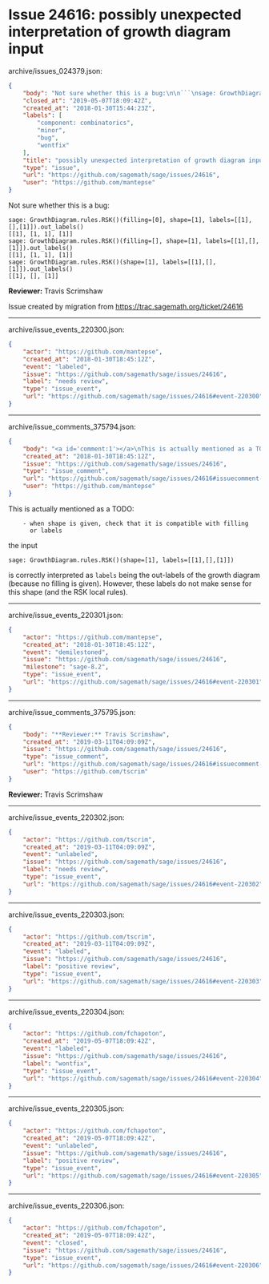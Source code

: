 # Issue 24616: possibly unexpected interpretation of growth diagram input

archive/issues_024379.json:
```json
{
    "body": "Not sure whether this is a bug:\n\n```\nsage: GrowthDiagram.rules.RSK()(filling=[0], shape=[1], labels=[[1],[],[1]]).out_labels()\n[[1], [1, 1], [1]]\nsage: GrowthDiagram.rules.RSK()(filling=[], shape=[1], labels=[[1],[],[1]]).out_labels()\n[[1], [1, 1], [1]]\nsage: GrowthDiagram.rules.RSK()(shape=[1], labels=[[1],[],[1]]).out_labels()\n[[1], [], [1]]\n```\n\n**Reviewer:** Travis Scrimshaw\n\nIssue created by migration from https://trac.sagemath.org/ticket/24616\n\n",
    "closed_at": "2019-05-07T18:09:42Z",
    "created_at": "2018-01-30T15:44:23Z",
    "labels": [
        "component: combinatorics",
        "minor",
        "bug",
        "wontfix"
    ],
    "title": "possibly unexpected interpretation of growth diagram input",
    "type": "issue",
    "url": "https://github.com/sagemath/sage/issues/24616",
    "user": "https://github.com/mantepse"
}
```
Not sure whether this is a bug:

```
sage: GrowthDiagram.rules.RSK()(filling=[0], shape=[1], labels=[[1],[],[1]]).out_labels()
[[1], [1, 1], [1]]
sage: GrowthDiagram.rules.RSK()(filling=[], shape=[1], labels=[[1],[],[1]]).out_labels()
[[1], [1, 1], [1]]
sage: GrowthDiagram.rules.RSK()(shape=[1], labels=[[1],[],[1]]).out_labels()
[[1], [], [1]]
```

**Reviewer:** Travis Scrimshaw

Issue created by migration from https://trac.sagemath.org/ticket/24616





---

archive/issue_events_220300.json:
```json
{
    "actor": "https://github.com/mantepse",
    "created_at": "2018-01-30T18:45:12Z",
    "event": "labeled",
    "issue": "https://github.com/sagemath/sage/issues/24616",
    "label": "needs review",
    "type": "issue_event",
    "url": "https://github.com/sagemath/sage/issues/24616#event-220300"
}
```



---

archive/issue_comments_375794.json:
```json
{
    "body": "<a id='comment:1'></a>\nThis is actually mentioned as a TODO:\n\n```\n    - when shape is given, check that it is compatible with filling\n      or labels\n```\n\nthe input\n\n```\nsage: GrowthDiagram.rules.RSK()(shape=[1], labels=[[1],[],[1]])\n```\nis correctly interpreted as `labels` being the out-labels of the growth diagram (because no filling is given).  However, these labels do not make sense for this shape (and the RSK local rules).",
    "created_at": "2018-01-30T18:45:12Z",
    "issue": "https://github.com/sagemath/sage/issues/24616",
    "type": "issue_comment",
    "url": "https://github.com/sagemath/sage/issues/24616#issuecomment-375794",
    "user": "https://github.com/mantepse"
}
```

<a id='comment:1'></a>
This is actually mentioned as a TODO:

```
    - when shape is given, check that it is compatible with filling
      or labels
```

the input

```
sage: GrowthDiagram.rules.RSK()(shape=[1], labels=[[1],[],[1]])
```
is correctly interpreted as `labels` being the out-labels of the growth diagram (because no filling is given).  However, these labels do not make sense for this shape (and the RSK local rules).



---

archive/issue_events_220301.json:
```json
{
    "actor": "https://github.com/mantepse",
    "created_at": "2018-01-30T18:45:12Z",
    "event": "demilestoned",
    "issue": "https://github.com/sagemath/sage/issues/24616",
    "milestone": "sage-8.2",
    "type": "issue_event",
    "url": "https://github.com/sagemath/sage/issues/24616#event-220301"
}
```



---

archive/issue_comments_375795.json:
```json
{
    "body": "**Reviewer:** Travis Scrimshaw",
    "created_at": "2019-03-11T04:09:09Z",
    "issue": "https://github.com/sagemath/sage/issues/24616",
    "type": "issue_comment",
    "url": "https://github.com/sagemath/sage/issues/24616#issuecomment-375795",
    "user": "https://github.com/tscrim"
}
```

**Reviewer:** Travis Scrimshaw



---

archive/issue_events_220302.json:
```json
{
    "actor": "https://github.com/tscrim",
    "created_at": "2019-03-11T04:09:09Z",
    "event": "unlabeled",
    "issue": "https://github.com/sagemath/sage/issues/24616",
    "label": "needs review",
    "type": "issue_event",
    "url": "https://github.com/sagemath/sage/issues/24616#event-220302"
}
```



---

archive/issue_events_220303.json:
```json
{
    "actor": "https://github.com/tscrim",
    "created_at": "2019-03-11T04:09:09Z",
    "event": "labeled",
    "issue": "https://github.com/sagemath/sage/issues/24616",
    "label": "positive review",
    "type": "issue_event",
    "url": "https://github.com/sagemath/sage/issues/24616#event-220303"
}
```



---

archive/issue_events_220304.json:
```json
{
    "actor": "https://github.com/fchapoton",
    "created_at": "2019-05-07T18:09:42Z",
    "event": "labeled",
    "issue": "https://github.com/sagemath/sage/issues/24616",
    "label": "wontfix",
    "type": "issue_event",
    "url": "https://github.com/sagemath/sage/issues/24616#event-220304"
}
```



---

archive/issue_events_220305.json:
```json
{
    "actor": "https://github.com/fchapoton",
    "created_at": "2019-05-07T18:09:42Z",
    "event": "unlabeled",
    "issue": "https://github.com/sagemath/sage/issues/24616",
    "label": "positive review",
    "type": "issue_event",
    "url": "https://github.com/sagemath/sage/issues/24616#event-220305"
}
```



---

archive/issue_events_220306.json:
```json
{
    "actor": "https://github.com/fchapoton",
    "created_at": "2019-05-07T18:09:42Z",
    "event": "closed",
    "issue": "https://github.com/sagemath/sage/issues/24616",
    "type": "issue_event",
    "url": "https://github.com/sagemath/sage/issues/24616#event-220306"
}
```
